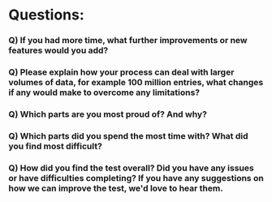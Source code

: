
# Questions:

### Q) If you had more time, what further improvements or new features would you add?

### Q) Please explain how your process can deal with larger volumes of data, for example 100 million entries, what changes if any would make to overcome any limitations?

### Q) Which parts are you most proud of? And why?

### Q) Which parts did you spend the most time with? What did you find most difficult?

### Q) How did you find the test overall? Did you have any issues or have difficulties completing? If you have any suggestions on how we can improve the test, we'd love to hear them.
